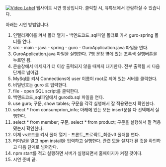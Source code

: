 [![Video Label](http://img.youtube.com/vi/haAsDLWIMw4/0.jpg)](https://youtu.be/haAsDLWIMw4)
웹사이트 시연 영상입니다. 클릭할 시, 유튜브에서 관람하실 수 있습니다.

아래는 시연 방법입니다.

1. 인텔리제이를 켜서 폴더 열기 - 백엔드코드_sql파일 폴더로 가서 guro-spring 폴더를 연다.
2. src - main - java - spring - guro - GuroApplication.java 파일을 연다.
3. GuroApplication.java 파일을 실행한다. 7행 문장 옆에 있는 초록색 실행버튼을 누르면 됨.
4. 콘솔창에서 메세지가 더 이상 출력되지 않을 때까지 대기한다. 전부 출력될 시 다음 단계로 넘어감.
5. MySql를 켜서 Connections에 user 이름이 root로 되어 있는 서버를 클릭한다.
6. 비밀번호는 guro 로 입력한다.
7. file - open SQL script를 클릭한다.
8. 백엔드코드_sql파일에서 gurodb.sql 파일을 연다.
9. use guro; 구문, show tables; 구문을 각각 실행해서 잘 적용됐는지 확인한다.
10. select * from consumprion_info; 아래에 있는 모든 insert문을 다 선택해서 실행한다.
11. select * from member; 구문, select * from product; 구문을 실행해서 잘 적용됐는지 확인한다.
12. 이제 vs코드를 켜서 폴더 열기 - 프론트_프로젝트_최종v3 폴더를 연다.
13. 터미널을 열고 npm install을 입력하고 실행한다. 관련 모듈 설치가 된 것을 확인하고 다음 단계로 넘어간다.
14. npm start를 적고 실행하면 서버가 실행되면서 홈페이지가 켜질 것이다.
15. 시연 준비 끝.
